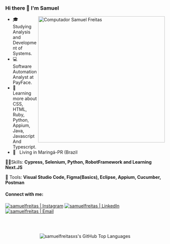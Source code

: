 ### Hi there 👋 I'm Samuel

<img src="https://raw.githubusercontent.com/MicaelliMedeiros/micaellimedeiros/master/image/computer-illustration.png" min-width="400px" max-width="400px" width="400px" align="right" alt="Computador Samuel Freitas">

<p align="left"> 
  <ul>
    <li>🎓 &nbsp; Studying Analysis and Development of Systems.</li>
    <li>💻 &nbsp; Software Automation Analyst at PayFace.</li>
    <li>📘 &nbsp; Learning more about CSS, HTML, Ruby, Python, Appium, Java, Javascript And Typescript.</li>
    <li>📍 &nbsp;  Living in Maringá-PR (Brazil </li>
  </ul>
</p>

<p align="left">
   👨‍💻Skills: <strong> Cypress, Selenium, Python, RobotFramework and Learning Next.JS </strong>
</p>

<p align="left">
  💼 Tools: <strong>Visual Studio Code, Figma(Basics), Eclipse, Appium, Cucumber, Postman</strong>
</p>

#### Connect with me:

<!-- [<img align="left" alt="samuelfreitas | Website" src="https://img.shields.io/badge/Website-samuelfreitas-blue?style=flat-square&logo=google-chrome" />][website] -->
[<img align="center" alt="samuelfreitas | Instagram" src="https://img.shields.io/badge/Instagram-samfrei__-blue?style=flat-square&logo=instagram" />][instagram]
[<img align="center" alt="samuelfreitas | LinkedIn" src="https://img.shields.io/badge/LinkedIn-%20samuelfreitas%20-blue?style=flat-square&logo=linkedin" />][linkedin]
[<img align="center" alt="samuelfreitas | Email" src="https://img.shields.io/badge/Email-samuel.sfdf@gmail.com-blue?style=flat-square&logo=gmail" />][email]

<br />
<br />


<!-- <img align="left" alt="artursantiago's GitHub Stats" src="https://github-readme-stats.vercel.app/api?username=samfreitasxs&show_icons=true&hide_border=true&hide=contribs&theme=dracula" /> -->
<p align="center">
  <img alt="samuelfreitasxs's GitHub Top Languages" src="https://github-readme-stats.vercel.app/api?username=samfreitasxs&show_icons=true&hide_border=true&hide=contribs&theme=dracula" />
</p>

[instagram]: https://www.instagram.com/samfrei_/
[linkedin]: https://www.linkedin.com/in/samuelfreitass/
[email]: mailto:samuel.sfdf@gmail.com
  
